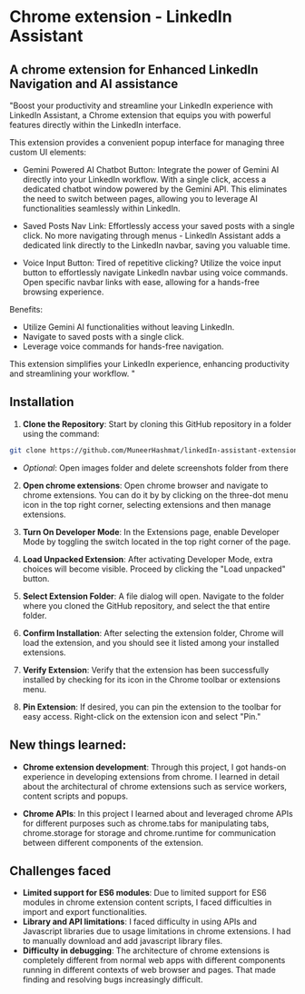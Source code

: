 # Chrome extension - LinkedIn Assistant

## A chrome extension for Enhanced LinkedIn Navigation and AI assistance

"Boost your productivity and streamline your LinkedIn experience with LinkedIn Assistant, a Chrome extension that equips you with powerful features directly within the LinkedIn interface.

This extension provides a convenient popup interface for managing three custom UI elements:

- Gemini Powered AI Chatbot Button: Integrate the power of Gemini AI directly into your LinkedIn workflow. With a single click, access a dedicated chatbot window powered by the Gemini API. This eliminates the need to switch between pages, allowing you to leverage AI functionalities seamlessly within LinkedIn.

- Saved Posts Nav Link: Effortlessly access your saved posts with a single click. No more navigating through menus - LinkedIn Assistant adds a dedicated link directly to the LinkedIn navbar, saving you valuable time.

- Voice Input Button: Tired of repetitive clicking? Utilize the voice input button to effortlessly navigate LinkedIn navbar using voice commands. Open specific navbar links with ease, allowing for a hands-free browsing experience.

Benefits:

- Utilize Gemini AI functionalities without leaving LinkedIn.
- Navigate to saved posts with a single click.
- Leverage voice commands for hands-free navigation.

This extension simplifies your LinkedIn experience, enhancing productivity and streamlining your workflow. "

## Installation

1. **Clone the Repository**: Start by cloning this GitHub repository in a folder using the command:

```bash
git clone https://github.com/MuneerHashmat/linkedIn-assistant-extension.git
```

- _Optional_: Open images folder and delete screenshots folder from there

2. **Open chrome extensions**: Open chrome browser and navigate to chrome extensions. You can do it by by clicking on the three-dot menu icon in the top right corner, selecting extensions and then manage extensions.

3. **Turn On Developer Mode**: In the Extensions page, enable Developer Mode by toggling the switch located in the top right corner of the page.

4. **Load Unpacked Extension**: After activating Developer Mode, extra choices will become visible. Proceed by clicking the "Load unpacked" button.

5. **Select Extension Folder**: A file dialog will open. Navigate to the folder where you cloned the GitHub repository, and select the that entire folder.

6. **Confirm Installation**: After selecting the extension folder, Chrome will load the extension, and you should see it listed among your installed extensions.

7. **Verify Extension**: Verify that the extension has been successfully installed by checking for its icon in the Chrome toolbar or extensions menu.

8. **Pin Extension**: If desired, you can pin the extension to the toolbar for easy access. Right-click on the extension icon and select "Pin."

## New things learned:

- **Chrome extension development**: Through this project, I got hands-on experience in developing extensions from chrome. I learned in detail about the architectural of chrome extensions such as service workers, content scripts and popups.

- **Chrome APIs**: In this project I learned about and leveraged chrome APIs for different purposes such as chrome.tabs for manipulating tabs, chrome.storage for storage and chrome.runtime for communication between different components of the extension.

## Challenges faced

- **Limited support for ES6 modules**: Due to limited support for ES6 modules in chrome extension content scripts, I faced difficulties in import and export functionalities.
- **Library and API limitations**: I faced difficulty in using APIs and Javascript libraries due to usage limitations in chrome extensions. I had to manually download and add javascript library files.
- **Difficulty in debugging**: The architecture of chrome extensions is completely different from normal web apps with different components running in different contexts of web browser and pages. That made finding and resolving bugs increasingly difficult.
